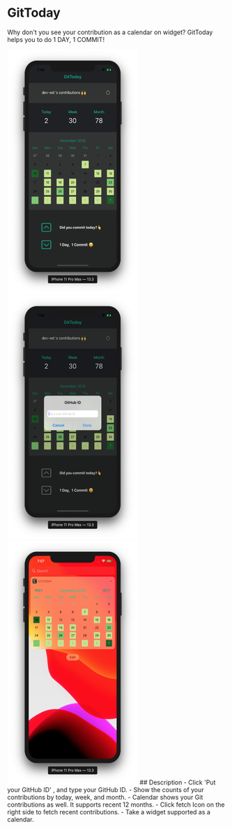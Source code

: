 # GitToday

Why don't you see your contribution as a calendar on widget?
GitToday helps you to do 1 DAY, 1 COMMIT!

<img src="/Screenshot/screenshot1.png" width="300" height="560">
<img src="/Screenshot/screenshot2.png" width="300" height="560">
<img src="/Screenshot/screenshot3.png" width="300" height="560">
## Description
- Click 'Put your GitHub ID' , and type your GitHub ID.
- Show the counts of your contributions by today, week, and month. 
- Calendar shows your Git contributions as well. It supports recent 12 months.
- Click fetch Icon on the right side to fetch recent contributions.
- Take a widget supported as a calendar.